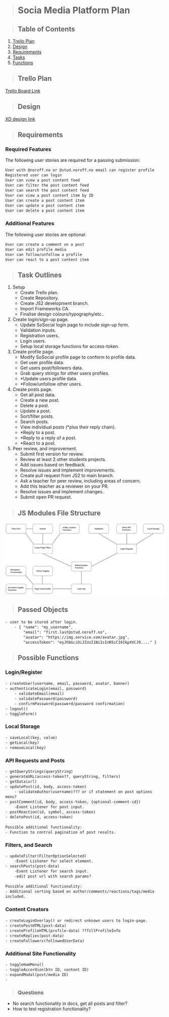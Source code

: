 > # Socia Media Platform Plan

> ## Table of Contents

1. [Trello Plan](#TrelloPlan)
2. [Design](#design)
3. [Requirements](#Requirements)
4. [Tasks](#TasksOutline)
5. [Functions](#PossibleFunctions)

> ## Trello Plan <a id="TrelloPlan"></a>

[Trello Board Link](https://trello.com/b/uy380e5p/sosocial-js2-ca)

> ## Design <a id="design"></a>

[XD design link](#)

> ## Requirements <a id="Requirements"></a>

### **Required Features**

The following user stories are required for a passing submission:

    User with @noroff.no or @stud.noroff.no email can register profile
    Registered user can login
    User can view a post content feed
    User can filter the post content feed
    User can search the post content feed
    User can view a post content item by ID
    User can create a post content item
    User can update a post content item
    User can delete a post content item

### **Additional Features**

The following user stories are optional:

    User can create a comment on a post
    User can edit profile media
    User can follow/unfollow a profile
    User can react to a post content item

> ## Task Outlines <a id="TaskOutlines"></a>

1. Setup
   - Create Trello plan.
   - Create Repository.
   - Create JS2 development branch.
   - Import Frameworks CA.
   - Finalise design colours/typography/etc..
2. Create login/sign-up page.
   - Update SoSocial login page to include sign-up form.
   - Validation inputs.
   - Registration users.
   - Login users.
   - Setup local storage functions for access-token.
3. Create profile page.
   - Modify SoSocial profile page to conform to profile data.
   - Get user profile data.
   - Get users post/followers data.
   - Grab query strings for other users profiles.
   - \*Update users profile data.
   - \*Follow/unfollow other users.
4. Create posts page.
   - Get all post data.
   - Create a new post.
   - Delete a post.
   - Update a post.
   - Sort/filter posts.
   - Search posts.
   - View individual posts (\*plus their reply chain).
   - \*Reply to a post.
   - \*Reply to a reply of a post.
   - \*React to a post.
5. Peer review, and improvement.
   - Submit first version for review.
   - Review at least 2 other students projects.
   - Add issues based on feedback.
   - Resolve issues and implement improvements.
   - Create pull request from JS2 to main branch.
   - Ask a teacher for peer review, including areas of concern.
   - Add this teacher as a reviewer on your PR.
   - Resolve issues and implement changes.
   - Submit open PR request.

> ## JS Modules File Structure

![alt text](./images/readme/js_layout.jpg)

> ## Passed Objects

    - user to be stored after login.
        - { "name": "my_username",
            "email": "first.last@stud.noroff.no",
            "avatar": "https://img.service.com/avatar.jpg",
            "accessToken": "eyJhbGciOiJIUzI1NiIsInR5cCI6IkpXVCJ9...." }

> ## Possible Functions <a id="PossibleFunctions"></a>

### **Login/Register**

    - createUser(username, email, password, avatar, banner)
    - authenticateLogin(email, password)
        - validateEmail(email)
        - validatePassword(password)
        - confirmPassword(password/password confirmation)
    - logout()
    - toggleForm()

### **Local Storage**

    - saveLocal(key, value)
    - getLocal(key)
    - removeLocal(key)

### **API Requests and Posts**

    - getQueryStrings(queryString)
    - generateURL(access-token??, queryString, filters)
    - getData(url)
    - updatePost(id, body, access-token)
        - validateAuthor(username)??? or if statement on post options menu?
    - postComment(id, body, access-token, {optional-comment-id})
        -Event Listener for post input.
    - postReaction(id, symbol, access-token)
    - deletePost(id, access-token)

    Possible additional functionality:
    - Function to control pagination of post results.

### **Filters, and Search**

    - updateFilter(FilterOptionSelected)
        -Event Listener for select element.
    - searchPosts(post-data)
        -Event Listener for search input.
        -edit post url with search params?

    Possible additional functionality:
    - Additional sorting based on author/comments/reactions/tags/media included.

### **Content Creators**

    - createLoginOverlay() or redirect unknown users to login-page.
    - createPostHTML(post-data)
    - createProfileHTML(profile-data) ??fillProfileInfo
    - createReplies(post-data)
    - createFollowers(followedUserData)

### **Additional Site Functionality**

    - toggleHamMenu()
    - toggleAccordion(btn ID, content ID)
    - expandModal(post/media ID)
    -

> ### Questions

- No search functionality in docs, get all posts and filter?
- How to test registration functionality?
